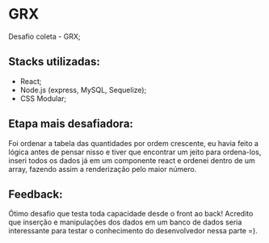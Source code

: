 # GRX

Desafio coleta - GRX;

## Stacks utilizadas:

- React;
- Node.js (express, MySQL, Sequelize);
- CSS Modular;

## Etapa mais desafiadora:

Foi ordenar a tabela das quantidades por ordem crescente, eu havia feito a lógica antes de pensar nisso e tiver que encontrar um jeito
para ordena-los, inseri todos os dados já em um componente react e ordenei dentro de um array, fazendo assim a renderização pelo maior
número.

## Feedback:

Ótimo desafio que testa toda capacidade desde o front ao back!
Acredito que inserção e manipulações dos dados em um banco de dados seria interessante para testar o conhecimento do desenvolvedor nessa
parte =).
